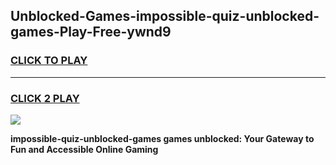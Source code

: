 
## Unblocked-Games-impossible-quiz-unblocked-games-Play-Free-ywnd9
<h3>
<a href="https://premium76.site?title=impossible-quiz-unblocked-games&ref=24M">CLICK TO PLAY</a></h3>
<hr>

<h3>
<a href="https://premium76.site?title=impossible-quiz-unblocked-games&ref=24M">CLICK 2 PLAY</a>
  
</h3>

<a href="https://premium76.site?title=impossible-quiz-unblocked-games&ref=24M"><img src="https://clearcache.store/games.png"></a>


**impossible-quiz-unblocked-games games unblocked: Your Gateway to Fun and Accessible Online Gaming**
